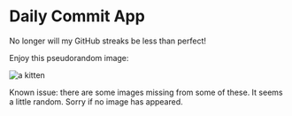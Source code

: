 Daily Commit App
================
No longer will my GitHub streaks be less than perfect!

Enjoy this pseudorandom image:

![a kitten](http://placekitten.com/600/800 "a kitten")

Known issue: there are some images missing from some of these. It seems a little random. Sorry if no image has appeared.
